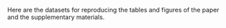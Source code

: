 Here are the datasets for reproducing the tables and figures of the paper and the supplementary materials.
